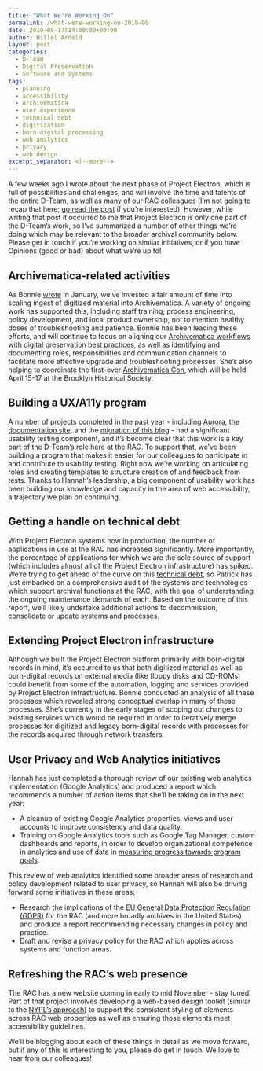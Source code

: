 ```yaml
---
title: "What We're Working On"
permalink: /what-were-working-on-2019-09
date: 2019-09-17T14:00:00+00:00
author: Hillel Arnold
layout: post
categories:
  - D-Team
  - Digital Preservation
  - Software and Systems
tags:
  - planning
  - accessibility
  - Archivematica
  - user experience
  - technical debt
  - digitization
  - born-digital processing
  - web analytics
  - privacy
  - web design
excerpt_separator: <!--more-->
---
```


A few weeks ago I wrote about the next phase of Project Electron, which is full of possibilities and challenges, and will involve the time and talents of the entire D-Team, as well as many of our RAC colleagues (I’m not going to recap that here; [go read the post](https://blog.rockarch.org/setting-sail-the-next-leg-of-project-electron) if you’re interested). However, while writing that post it occurred to me that Project Electron is only one part of the D-Team’s work, so I’ve summarized a number of other things we’re doing which may be relevant to the broader archival community below. Please get in touch if you’re working on similar initiatives, or if you have Opinions (good or bad) about what we’re up to!

<!--more-->

## Archivematica-related activities

As Bonnie [wrote](https://blog.rockarch.org/automating-archivematica-ingests) in January, we’ve invested a fair amount of time into scaling ingest of digitized material into Archivematica. A variety of ongoing work has supported this, including staff training, process engineering, policy development, and local product ownership, not to mention healthy doses of troubleshooting and patience. Bonnie has been leading these efforts, and will continue to focus on aligning our [Archivematica workflows](https://docs.rockarch.org/archivematica-local/) with [digital preservation best practices](https://docs.rockarch.org/digital-preservation-policy/), as well as identifying and documenting roles, responsibilities and communication channels to facilitate more effective upgrade and troubleshooting processes. She’s also helping to coordinate the first-ever [Archivematica Con](https://wiki.archivematica.org/Community/Camps/Brooklyn2020), which will be held April 15-17 at the Brooklyn Historical Society.


## Building a UX/A11y program

A number of projects completed in the past year - including [Aurora](https://blog.rockarch.org/project-electron-update-aurora-and-web-accessibility), the [documentation site](https://blog.rockarch.org/an-introduction-to-the-documentation-site-redesign), and the [migration of this blog](https://blog.rockarch.org/introducing-the-new-bits-and-bytes) - had a significant usability testing component, and it’s become clear that this work is a key part of the D-Team’s role here at the RAC. To support that, we’ve been building a program that makes it easier for our colleagues to participate in and contribute to usability testing. Right now we’re working on articulating roles and creating templates to structure creation of and feedback from tests. Thanks to Hannah’s leadership, a big component of usability work has been building our knowledge and capacity in the area of web accessibility, a trajectory we plan on continuing.


## Getting a handle on technical debt

With Project Electron systems now in production, the number of applications in use at the RAC has increased significantly. More importantly, the percentage of applications for which we are the sole source of support (which includes almost all of the Project Electron infrastructure) has spiked. We’re trying to get ahead of the curve on this [technical debt](https://en.wikipedia.org/wiki/Technical_debt), so Patrick has just embarked on a comprehensive audit of the systems and technologies which support archival functions at the RAC, with the goal of understanding the ongoing maintenance demands of each. Based on the outcome of this report, we’ll likely undertake additional actions to decommission, consolidate or update systems and processes.


## Extending Project Electron infrastructure

Although we built the Project Electron platform primarily with born-digital records in mind, it’s occurred to us that both digitized material as well as born-digital records on external media (like floppy disks and CD-ROMs) could benefit from some of the automation, logging and services provided by Project Electron infrastructure. Bonnie conducted an analysis of all these processes which revealed strong conceptual overlap in many of these processes. She’s currently in the early stages of scoping out changes to existing services which would be required in order to iteratively merge processes for digitized and legacy born-digital records with processes for the records acquired through network transfers.


## User Privacy and Web Analytics initiatives

Hannah has just completed a thorough review of our existing web analytics implementation (Google Analytics) and produced a report which recommends a number of action items that she’ll be taking on in the next year:

*   A cleanup of existing Google Analytics properties, views and user accounts to improve consistency and data quality.
*   Training on Google Analytics tools such as Google Tag Manager, custom dashboards and reports, in order to develop organizational competence in analytics and use of data in [measuring progress towards program goals](https://blog.rockarch.org/what-data-can-do-for-you-and-us).

This review of web analytics identified some broader areas of research and policy development related to user privacy, so Hannah will also be driving forward some initiatives in these areas:

*   Research the implications of the [EU General Data Protection Regulation (GDPR)](https://eugdpr.org/) for the RAC (and more broadly archives in the United States) and produce a report recommending necessary changes in policy and practice.
*   Draft and revise a privacy policy for the RAC which applies across systems and function areas.


## Refreshing the RAC’s web presence

The RAC has a new website coming in early to mid November - stay tuned! Part of that project involves developing a web-based design toolkit (similar to the [NYPL’s approach](https://nypl.github.io/design-toolkit/)) to support the consistent styling of elements across RAC web properties as well as ensuring those elements meet accessibility guidelines.

We’ll be blogging about each of these things in detail as we move forward, but if any of this is interesting to you, please do get in touch. We love to hear from our colleagues!
